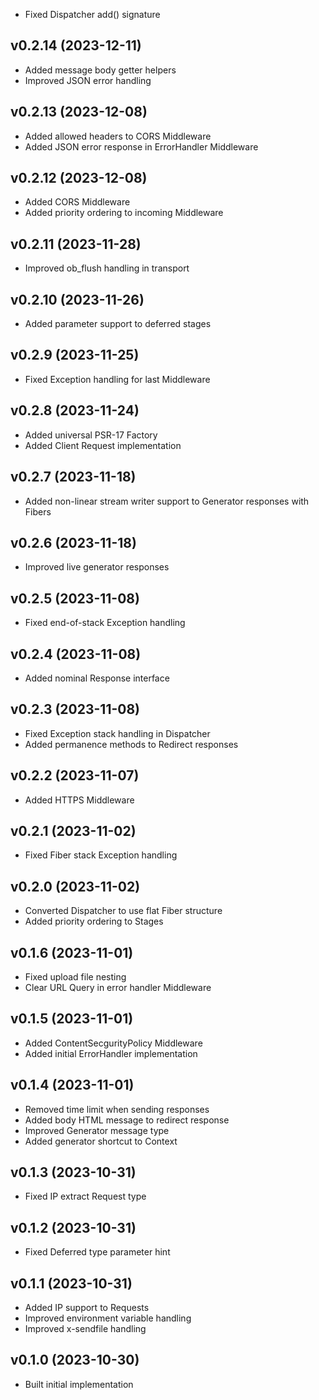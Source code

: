 * Fixed Dispatcher add() signature

## v0.2.14 (2023-12-11)
* Added message body getter helpers
* Improved JSON error handling

## v0.2.13 (2023-12-08)
* Added allowed headers to CORS Middleware
* Added JSON error response in ErrorHandler Middleware

## v0.2.12 (2023-12-08)
* Added CORS Middleware
* Added priority ordering to incoming Middleware

## v0.2.11 (2023-11-28)
* Improved ob_flush handling in transport

## v0.2.10 (2023-11-26)
* Added parameter support to deferred stages

## v0.2.9 (2023-11-25)
* Fixed Exception handling for last Middleware

## v0.2.8 (2023-11-24)
* Added universal PSR-17 Factory
* Added Client Request implementation

## v0.2.7 (2023-11-18)
* Added non-linear stream writer support to Generator responses with Fibers

## v0.2.6 (2023-11-18)
* Improved live generator responses

## v0.2.5 (2023-11-08)
* Fixed end-of-stack Exception handling

## v0.2.4 (2023-11-08)
* Added nominal Response interface

## v0.2.3 (2023-11-08)
* Fixed Exception stack handling in Dispatcher
* Added permanence methods to Redirect responses

## v0.2.2 (2023-11-07)
* Added HTTPS Middleware

## v0.2.1 (2023-11-02)
* Fixed Fiber stack Exception handling

## v0.2.0 (2023-11-02)
* Converted Dispatcher to use flat Fiber structure
* Added priority ordering to Stages

## v0.1.6 (2023-11-01)
* Fixed upload file nesting
* Clear URL Query in error handler Middleware

## v0.1.5 (2023-11-01)
* Added ContentSecgurityPolicy Middleware
* Added initial ErrorHandler implementation

## v0.1.4 (2023-11-01)
* Removed time limit when sending responses
* Added body HTML message to redirect response
* Improved Generator message type
* Added generator shortcut to Context

## v0.1.3 (2023-10-31)
* Fixed IP extract Request type

## v0.1.2 (2023-10-31)
* Fixed Deferred type parameter hint

## v0.1.1 (2023-10-31)
* Added IP support to Requests
* Improved environment variable handling
* Improved x-sendfile handling

## v0.1.0 (2023-10-30)
* Built initial implementation
